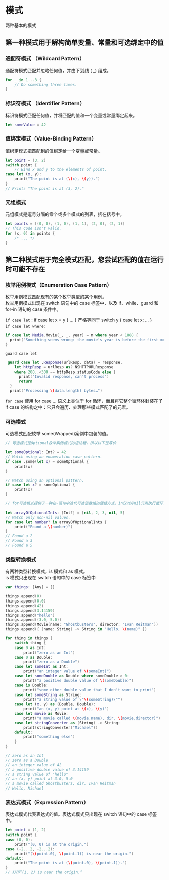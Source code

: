 # 模式

两种基本的模式

## 第一种模式用于解构简单变量、常量和可选绑定中的值

### 通配符模式 （Wildcard Pattern）

通配符模式匹配并忽略任何值，并由下划线 ( \_) 组成。

```swift
for _ in 1...3 {
    // Do something three times.
}
```

### 标识符模式 （Identifier Pattern）

标识符模式匹配任何值，并将匹配的值和一个变量或常量绑定起来。

```swift
let someValue = 42
```

### 值绑定模式（Value-Binding Pattern）

值绑定模式把匹配到的值绑定给一个变量或常量。

```swift
let point = (3, 2)
switch point {
    // Bind x and y to the elements of point.
case let (x, y):
    print("The point is at (\(x), \(y)).")
}
// Prints "The point is at (3, 2)."
```

### 元组模式

元组模式是逗号分隔的零个或多个模式的列表，括在括号中。

```swift
let points = [(0, 0), (1, 0), (1, 1), (2, 0), (2, 1)]
// This code isn't valid.
for (x, 0) in points {
    /* ... */
}
```

## 第二种模式用于完全模式匹配，您尝试匹配的值在运行时可能不存在

### 枚举用例模式（Enumeration Case Pattern）

枚举用例模式匹配现有的某个枚举类型的某个用例。  
枚举用例模式出现在 switch 语句中的 case 标签中，以及 if、while、guard 和 for-in 语句的 case 条件中。

`if case let` : if case let x = y { … } 严格等同于 switch y { case let x: … }  
`if case let where`:

```swift
if case let Media.Movie(_, _, year) = m where year < 1888 {
  print("Something seems wrong: the movie's year is before the first movie ever made.")
}
```

`guard case let`

```swift
 guard case let .Response(urlResp, data) = response,
    let httpResp = urlResp as? NSHTTPURLResponse
    where 200..<300 ~= httpResp.statusCode else {
      print("Invalid response, can't process")
      return
  }
  print("Processing \(data.length) bytes…")
```

`for case` 使用 for case … 语义上类似于 for 循环，而且将它整个循环体封装在了 if case 的结构之中：它只会遍历、处理那些模式匹配了的元素。

### 可选模式

可选模式匹配枚举 some(Wrapped)案例中包装的值。

```swift
// 可选模式是Optional枚举案例模式的语法糖，所以以下是等价

let someOptional: Int? = 42
// Match using an enumeration case pattern.
if case .some(let x) = someOptional {
    print(x)
}

// Match using an optional pattern.
if case let x? = someOptional {
    print(x)
}
```

```swift
// for可选模式提供了一种在-语句中迭代可选值数组的便捷方式，in仅对非nil元素执行循环体

let arrayOfOptionalInts: [Int?] = [nil, 2, 3, nil, 5]
// Match only non-nil values.
for case let number? in arrayOfOptionalInts {
    print("Found a \(number)")
}
// Found a 2
// Found a 3
// Found a 5
```

### 类型转换模式

有两种类型转换模式，is 模式和 as 模式。  
is 模式只出现在 switch 语句中的 case 标签中

```swift
var things: [Any] = []

things.append(0)
things.append(0.0)
things.append(42)
things.append(3.14159)
things.append("hello")
things.append((3.0, 5.0))
things.append(Movie(name: "Ghostbusters", director: "Ivan Reitman"))
things.append({ (name: String) -> String in "Hello, \(name)" })

for thing in things {
    switch thing {
    case 0 as Int:
        print("zero as an Int")
    case 0 as Double:
        print("zero as a Double")
    case let someInt as Int:
        print("an integer value of \(someInt)")
    case let someDouble as Double where someDouble > 0:
        print("a positive double value of \(someDouble)")
    case is Double:
        print("some other double value that I don't want to print")
    case let someString as String:
        print("a string value of \"\(someString)\"")
    case let (x, y) as (Double, Double):
        print("an (x, y) point at \(x), \(y)")
    case let movie as Movie:
        print("a movie called \(movie.name), dir. \(movie.director)")
    case let stringConverter as (String) -> String:
        print(stringConverter("Michael"))
    default:
        print("something else")
    }
}

// zero as an Int
// zero as a Double
// an integer value of 42
// a positive double value of 3.14159
// a string value of "hello"
// an (x, y) point at 3.0, 5.0
// a movie called Ghostbusters, dir. Ivan Reitman
// Hello, Michael
```

### 表达式模式（Expression Pattern）

表达式模式代表表达式的值。表达式模式只出现在 switch 语句中的 case 标签中。

```swift
let point = (1, 2)
switch point {
case (0, 0):
    print("(0, 0) is at the origin.")
case (-2...2, -2...2):
    print("(\(point.0), \(point.1)) is near the origin.")
default:
    print("The point is at (\(point.0), \(point.1)).")
}
// 打印“(1, 2) is near the origin.”
```
